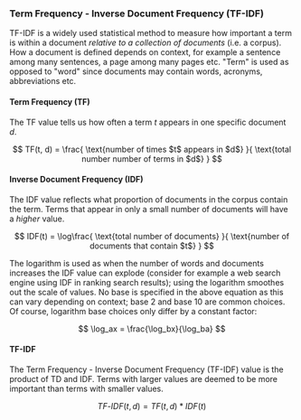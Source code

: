 

### Term Frequency - Inverse Document Frequency (TF-IDF)
TF-IDF is a widely used statistical method to measure how important a term is within a document _relative to a collection of documents_ (i.e. a corpus). How a document is defined depends on context, for example a sentence among many sentences, a page among many pages etc. "Term" is used as opposed to "word" since documents may contain words, acronyms, abbreviations etc.

#### Term Frequency (TF)
The TF value tells us how often a term $t$ appears in one specific document $d$.

$$
TF(t, d) = \frac{ \text{number of times $t$ appears in $d$} }{ \text{total number number of terms in $d$} }
$$

#### Inverse Document Frequency (IDF)
The IDF value reflects what proportion of documents in the corpus contain the term. Terms that appear in only a small number of documents will have a _higher_ value.

$$
IDF(t) = \log\frac{ \text{total number of documents} }{ \text{number of documents that contain $t$} }
$$

The logarithm is used as when the number of words and documents increases the IDF value can explode (consider for example a web search engine using IDF in ranking search results); using the logarithm smoothes out the scale of values. No base is specified in the above equation as this can vary depending on context; base 2 and base 10 are common choices. Of course, logarithm base choices only differ by a constant factor:

$$
    \log_ax = \frac{\log_bx}{\log_ba}
$$

#### TF-IDF
The Term Frequency - Inverse Document Frequency (TF-IDF) value is the product of TD and IDF. Terms with larger values are deemed to be more important than terms with smaller values.

$$
TF\text{-}IDF(t, d) = TF(t, d) * IDF(t)
$$
